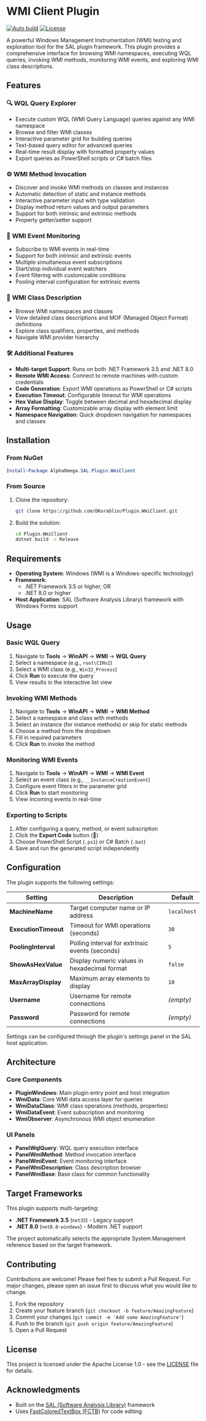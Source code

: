 # WMI Client Plugin

[![Auto build](https://github.com/DKorablin/Plugin.WmiClient/actions/workflows/release.yml/badge.svg)](https://github.com/DKorablin/Plugin.WmiClient/releases/latest)
[![License](https://img.shields.io/badge/license-Apache--1.0-blue.svg)](LICENSE)

A powerful Windows Management Instrumentation (WMI) testing and exploration tool for the SAL plugin framework. This plugin provides a comprehensive interface for browsing WMI namespaces, executing WQL queries, invoking WMI methods, monitoring WMI events, and exploring WMI class descriptions.

## Features

### 🔍 **WQL Query Explorer**
- Execute custom WQL (WMI Query Language) queries against any WMI namespace
- Browse and filter WMI classes
- Interactive parameter grid for building queries
- Text-based query editor for advanced queries
- Real-time result display with formatted property values
- Export queries as PowerShell scripts or C# batch files

### ⚙️ **WMI Method Invocation**
- Discover and invoke WMI methods on classes and instances
- Automatic detection of static and instance methods
- Interactive parameter input with type validation
- Display method return values and output parameters
- Support for both intrinsic and extrinsic methods
- Property getter/setter support

### 📡 **WMI Event Monitoring**
- Subscribe to WMI events in real-time
- Support for both intrinsic and extrinsic events
- Multiple simultaneous event subscriptions
- Start/stop individual event watchers
- Event filtering with customizable conditions
- Pooling interval configuration for extrinsic events

### 📖 **WMI Class Description**
- Browse WMI namespaces and classes
- View detailed class descriptions and MOF (Managed Object Format) definitions
- Explore class qualifiers, properties, and methods
- Navigate WMI provider hierarchy

### 🛠️ **Additional Features**
- **Multi-target Support**: Runs on both .NET Framework 3.5 and .NET 8.0
- **Remote WMI Access**: Connect to remote machines with custom credentials
- **Code Generation**: Export WMI operations as PowerShell or C# scripts
- **Execution Timeout**: Configurable timeout for WMI operations
- **Hex Value Display**: Toggle between decimal and hexadecimal display
- **Array Formatting**: Customizable array display with element limit
- **Namespace Navigation**: Quick dropdown navigation for namespaces and classes

## Installation

### From NuGet
```powershell
Install-Package AlphaOmega.SAL.Plugin.WmiClient
```

### From Source
1. Clone the repository:
   ```bash
   git clone https://github.com/DKorablin/Plugin.WmiClient.git
   ```

2. Build the solution:
   ```bash
   cd Plugin.WmiClient
   dotnet build -c Release
   ```

## Requirements

- **Operating System**: Windows (WMI is a Windows-specific technology)
- **Framework**: 
  - .NET Framework 3.5 or higher, OR
  - .NET 8.0 or higher
- **Host Application**: SAL (Software Analysis Library) framework with Windows Forms support

## Usage

### Basic WQL Query
1. Navigate to **Tools** → **WinAPI** → **WMI** → **WQL Query**
2. Select a namespace (e.g., `root\CIMv2`)
3. Select a WMI class (e.g., `Win32_Process`)
4. Click **Run** to execute the query
5. View results in the interactive list view

### Invoking WMI Methods
1. Navigate to **Tools** → **WinAPI** → **WMI** → **WMI Method**
2. Select a namespace and class with methods
3. Select an instance (for instance methods) or skip for static methods
4. Choose a method from the dropdown
5. Fill in required parameters
6. Click **Run** to invoke the method

### Monitoring WMI Events
1. Navigate to **Tools** → **WinAPI** → **WMI** → **WMI Event**
2. Select an event class (e.g., `__InstanceCreationEvent`)
3. Configure event filters in the parameter grid
4. Click **Run** to start monitoring
5. View incoming events in real-time

### Exporting to Scripts
1. After configuring a query, method, or event subscription
2. Click the **Export Code** button (💾)
3. Choose PowerShell Script (`.ps1`) or C# Batch (`.bat`)
4. Save and run the generated script independently

## Configuration

The plugin supports the following settings:

| Setting | Description | Default |
|---------|-------------|---------|
| **MachineName** | Target computer name or IP address | `localhost` |
| **ExecutionTimeout** | Timeout for WMI operations (seconds) | `30` |
| **PoolingInterval** | Polling interval for extrinsic events (seconds) | `5` |
| **ShowAsHexValue** | Display numeric values in hexadecimal format | `false` |
| **MaxArrayDisplay** | Maximum array elements to display | `10` |
| **Username** | Username for remote connections | _(empty)_ |
| **Password** | Password for remote connections | _(empty)_ |

Settings can be configured through the plugin's settings panel in the SAL host application.

## Architecture

### Core Components

- **PluginWindows**: Main plugin entry point and host integration
- **WmiData**: Core WMI data access layer for queries
- **WmiDataClass**: WMI class operations (methods, properties)
- **WmiDataEvent**: Event subscription and monitoring
- **WmiObserver**: Asynchronous WMI object enumeration

### UI Panels

- **PanelWqlQuery**: WQL query execution interface
- **PanelWmiMethod**: Method invocation interface  
- **PanelWmiEvent**: Event monitoring interface
- **PanelWmiDescription**: Class description browser
- **PanelWmiBase**: Base class for common functionality

## Target Frameworks

This plugin supports multi-targeting:

- **.NET Framework 3.5** (`net35`) - Legacy support
- **.NET 8.0** (`net8.0-windows`) - Modern .NET support

The project automatically selects the appropriate System.Management reference based on the target framework.

## Contributing

Contributions are welcome! Please feel free to submit a Pull Request. For major changes, please open an issue first to discuss what you would like to change.

1. Fork the repository
2. Create your feature branch (`git checkout -b feature/AmazingFeature`)
3. Commit your changes (`git commit -m 'Add some AmazingFeature'`)
4. Push to the branch (`git push origin feature/AmazingFeature`)
5. Open a Pull Request

## License

This project is licensed under the Apache License 1.0 - see the [LICENSE](LICENSE) file for details.

## Acknowledgments

- Built on the [SAL (Software Analysis Library)](https://github.com/DKorablin/SAL.Windows) framework
- Uses [FastColoredTextBox (FCTB)](https://github.com/PavelTorgashov/FastColoredTextBox) for code editing